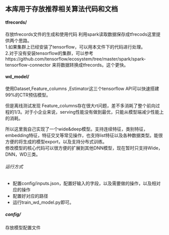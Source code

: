 ## 本库用于存放推荐相关算法代码和文档
#### tfrecords/
存放tfrecords文件的生成和使用代码
利用spark读取数据保存成tfrecods这里提供两个思路。  
1.如果集群上已经安装了tensorflow，可以用本文件下的代码进行处理。  
2.对于没有安装tensorflow的集群，可以参考https://github.com/tensorflow/ecosystem/tree/master/spark/spark-tensorflow-connector 来将数据转换成tfrecords。这个更快。  
#### wd_model/
使用Dataset,Feature_columns ,Estimator这三个tensorflow API可以快速搭建99%的CTR预估模型。  
  
但是离线测试发现 Feature_columns存在很大rt问题，差不多消耗了整个前向过程的1/3。对于小企业来说，serving性能没有做到最优，只能从模型端减少性能上的消耗。  
  
所以这里我自己实现了一个wide&deep模型。支持连续特征，类别特征，embedding特征，特征交叉等常见操作，也支持list特征以及各种数据类型。能很方便的将生成的模型export，以及支持分布式训练。  
修改模型的核心代码可以很方便的扩展到其他DNN模型，现在暂时只支持Wide，DNN，WD三类。      
###### 运行方式  
- 配置config/inputs.json，配置好输入的字段，以及需要做的操作，以及相对应的操作  
- 配置好对应的路径  
- 运行train_wd_model.py即可。    

##### config/  
存放模型配置文件  
